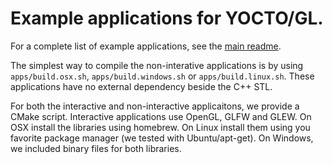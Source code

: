 # Example applications for YOCTO/GL.

For a complete list of example applications, see the [main readme](../readme.md).

The simplest way to compile the non-interative applications is by using
`apps/build.osx.sh`, `apps/build.windows.sh` or `apps/build.linux.sh`. These
applications have no external dependency beside the C++ STL.

For both the interactive and non-interactive applicaitons, we provide a
CMake script. Interactive applications use OpenGL, GLFW and GLEW.
On OSX install the libraries using homebrew. On Linux install them using you
favorite package manager (we tested with Ubuntu/apt-get).
On Windows, we included binary files for both libraries.
